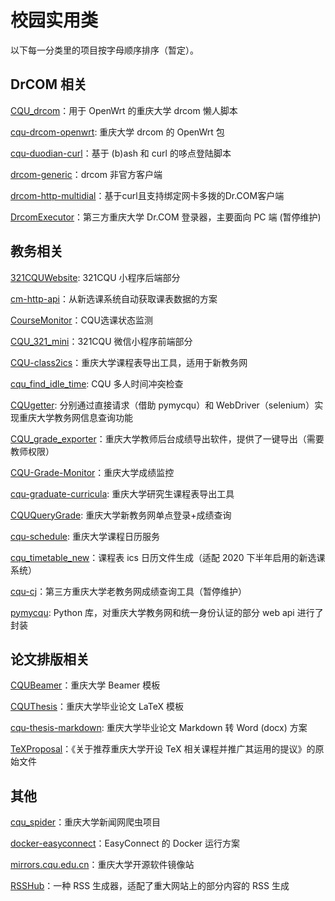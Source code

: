 # 校园实用类

以下每一分类里的项目按字母顺序排序（暂定）。

## DrCOM 相关

[CQU\_drcom](https://github.com/CQU-drcom/CQU_drcom)：用于 OpenWrt 的重庆大学 drcom 懒人脚本

[cqu-drcom-openwrt](https://github.com/CQU-drcom/cqu-drcom-openwrt): 重庆大学 drcom 的 OpenWrt 包

[cqu-duodian-curl](https://github.com/Hagb/cqu-duodian-curl)：基于 (b)ash 和 curl 的哆点登陆脚本

[drcom-generic](https://github.com/drcoms/drcom-generic)：drcom 非官方客户端

[drcom-http-multidial](https://github.com/cyyself/drcom-http-multidial)：基于curl且支持绑定网卡多拨的Dr.COM客户端

[DrcomExecutor](https://github.com/CQU-AI/DrcomExecutor)：第三方重庆大学 Dr.COM 登录器，主要面向 PC 端 (暂停维护)

## 教务相关

[321CQUWebsite](https://github.com/ZhuLegend/321CQUWebsite): 321CQU 小程序后端部分

[cm-http-api](https://github.com/weearc/cm-http-api)：从新选课系统自动获取课表数据的方案

[CourseMonitor](https://github.com/iamwhcn/CourseMonitor)：CQU选课状态监测

[CQU\_321\_mini](https://github.com/platopeanut/321CQU_mini)：321CQU 微信小程序前端部分

[CQU-class2ics](https://github.com/BillYang2016/CQU-class2ics)：重庆大学课程表导出工具，适用于新教务网

[cqu\_find\_idle\_time](https://github.com/Hagb/cqu_find_idle_time): CQU 多人时间冲突检查

[CQUgetter](https://github.com/ZhuLegend/CQUgetter): 分别通过直接请求（借助 pymycqu）和 WebDriver（selenium）实现重庆大学教务网信息查询功能

[CQU\_grade\_exporter](https://github.com/pkmq24/CQU_grade_exporter)：重庆大学教师后台成绩导出软件，提供了一键导出（需要教师权限）

[CQU-Grade-Monitor](https://github.com/VayneDuan/CQU-Grade-Monitor)：重庆大学成绩监控

[cqu-graduate-curricula](https://github.com/haowang-cqu/cqu-graduate-curricula): 重庆大学研究生课程表导出工具

[CQUQueryGrade](https://github.com/CQULHW/CQUQueryGrade): 重庆大学新教务网单点登录+成绩查询

[cqu-schedule](https://github.com/DL444/cqu-schedule): 重庆大学课程日历服务

[cqu\_timetable\_new](https://github.com/weearc/cqu_timetable_new)：课程表 ics 日历文件生成（适配 2020 下半年启用的新选课系统）

[cqu-cj](https://github.com/CQU-AI/cqu-cj)：第三方重庆大学老教务网成绩查询工具（暂停维护）

[pymycqu](https://github.com/Hagb/pymycqu): Python 库，对重庆大学教务网和统一身份认证的部分 web api 进行了封装

## 论文排版相关

[CQUBeamer](https://github.com/CQUtug/CQUBeamer)：重庆大学 Beamer 模板

[CQUThesis](https://github.com/nanmu42/CQUThesis)：重庆大学毕业论文 LaTeX 模板

[cqu-thesis-markdown](https://github.com/ilcpm/cqu-thesis-markdown): 重庆大学毕业论文 Markdown 转 Word (docx) 方案

[TeXProposal](https://github.com/CQUtug/TeXProposal)：《关于推荐重庆大学开设 TeX 相关课程并推广其运用的提议》的原始文件

## 其他

[cqu\_spider](https://github.com/Tiangewang0524/cqu_spider)：重庆大学新闻网爬虫项目

[docker-easyconnect](https://github.com/Hagb/docker-easyconnect)：EasyConnect 的 Docker 运行方案

[mirrors.cqu.edu.cn](https://mirrors.cqu.edu.cn)：重庆大学开源软件镜像站

[RSSHub](https://github.com/DIYgod/RSSHub)：一种 RSS 生成器，适配了重大网站上的部分内容的 RSS 生成
